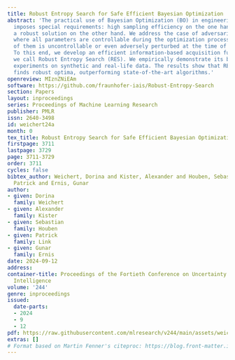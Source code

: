 ```yaml
---
title: Robust Entropy Search for Safe Efficient Bayesian Optimization
abstract: 'The practical use of Bayesian Optimization (BO) in engineering applications
  imposes special requirements: high sampling efficiency on the one hand and finding
  a robust solution on the other hand. We address the case of adversarial robustness,
  where all parameters are controllable during the optimization process, but a subset
  of them is uncontrollable or even adversely perturbed at the time of application.
  To this end, we develop an efficient information-based acquisition function that
  we call Robust Entropy Search (RES). We empirically demonstrate its benefits in
  experiments on synthetic and real-life data. The results show that RES reliably
  finds robust optima, outperforming state-of-the-art algorithms.'
openreview: MIznZNiEAm
software: https://github.com/fraunhofer-iais/Robust-Entropy-Search
section: Papers
layout: inproceedings
series: Proceedings of Machine Learning Research
publisher: PMLR
issn: 2640-3498
id: weichert24a
month: 0
tex_title: Robust Entropy Search for Safe Efficient Bayesian Optimization
firstpage: 3711
lastpage: 3729
page: 3711-3729
order: 3711
cycles: false
bibtex_author: Weichert, Dorina and Kister, Alexander and Houben, Sebastian and Link,
  Patrick and Ernis, Gunar
author:
- given: Dorina
  family: Weichert
- given: Alexander
  family: Kister
- given: Sebastian
  family: Houben
- given: Patrick
  family: Link
- given: Gunar
  family: Ernis
date: 2024-09-12
address:
container-title: Proceedings of the Fortieth Conference on Uncertainty in Artificial
  Intelligence
volume: '244'
genre: inproceedings
issued:
  date-parts:
  - 2024
  - 9
  - 12
pdf: https://raw.githubusercontent.com/mlresearch/v244/main/assets/weichert24a/weichert24a.pdf
extras: []
# Format based on Martin Fenner's citeproc: https://blog.front-matter.io/posts/citeproc-yaml-for-bibliographies/
---
```

